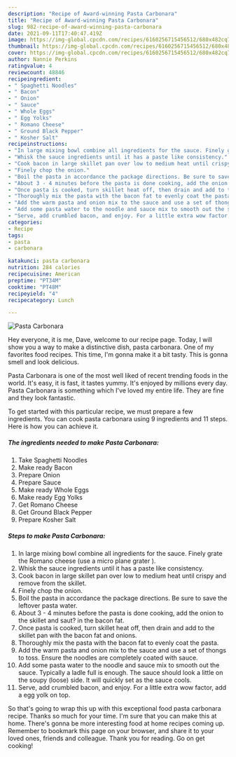 ```yaml
---
description: "Recipe of Award-winning Pasta Carbonara"
title: "Recipe of Award-winning Pasta Carbonara"
slug: 982-recipe-of-award-winning-pasta-carbonara
date: 2021-09-11T17:40:47.419Z
image: https://img-global.cpcdn.com/recipes/6160256715456512/680x482cq70/pasta-carbonara-recipe-main-photo.jpg
thumbnail: https://img-global.cpcdn.com/recipes/6160256715456512/680x482cq70/pasta-carbonara-recipe-main-photo.jpg
cover: https://img-global.cpcdn.com/recipes/6160256715456512/680x482cq70/pasta-carbonara-recipe-main-photo.jpg
author: Nannie Perkins
ratingvalue: 4
reviewcount: 48846
recipeingredient:
- " Spaghetti Noodles"
- " Bacon"
- " Onion"
- " Sauce"
- " Whole Eggs"
- " Egg Yolks"
- " Romano Cheese"
- " Ground Black Pepper"
- " Kosher Salt"
recipeinstructions:
- "In large mixing bowl combine all ingredients for the sauce. Finely grate the Romano cheese (use a micro plane grater )."
- "Whisk the sauce ingredients until it has a paste like consistency."
- "Cook bacon in large skillet pan over low to medium heat until crispy and remove from the skillet."
- "Finely chop the onion."
- "Boil the pasta in accordance the package directions. Be sure to save the leftover pasta water."
- "About 3 - 4 minutes before the pasta is done cooking, add the onion to the skillet and saut? in the bacon fat."
- "Once pasta is cooked, turn skillet heat off, then drain and add to the skillet pan with the bacon fat and onions."
- "Thoroughly mix the pasta with the bacon fat to evenly coat the pasta."
- "Add the warm pasta and onion mix to the sauce and use a set of thongs to toss. Ensure the noodles are completely coated with sauce."
- "Add some pasta water to the noodle and sauce mix to smooth out the sauce. Typically a ladle full is enough. The sauce should look a little on the soupy (loose) side. It will quickly set as the sauce cools."
- "Serve, add crumbled bacon, and enjoy. For a little extra wow factor, add a egg yolk on top."
categories:
- Recipe
tags:
- pasta
- carbonara

katakunci: pasta carbonara 
nutrition: 284 calories
recipecuisine: American
preptime: "PT34M"
cooktime: "PT48M"
recipeyield: "4"
recipecategory: Lunch

---
```



![Pasta Carbonara](https://img-global.cpcdn.com/recipes/6160256715456512/680x482cq70/pasta-carbonara-recipe-main-photo.jpg)

Hey everyone, it is me, Dave, welcome to our recipe page. Today, I will show you a way to make a distinctive dish, pasta carbonara. One of my favorites food recipes. This time, I'm gonna make it a bit tasty. This is gonna smell and look delicious.

Pasta Carbonara is one of the most well liked of recent trending foods in the world. It's easy, it is fast, it tastes yummy. It's enjoyed by millions every day. Pasta Carbonara is something which I've loved my entire life. They are fine and they look fantastic.




To get started with this particular recipe, we must prepare a few ingredients. You can cook pasta carbonara using 9 ingredients and 11 steps. Here is how you can achieve it.

<!--inarticleads1-->

##### The ingredients needed to make Pasta Carbonara:

1. Take  Spaghetti Noodles
1. Make ready  Bacon
1. Prepare  Onion
1. Prepare  Sauce
1. Make ready  Whole Eggs
1. Make ready  Egg Yolks
1. Get  Romano Cheese
1. Get  Ground Black Pepper
1. Prepare  Kosher Salt




<!--inarticleads2-->

##### Steps to make Pasta Carbonara:

1. In large mixing bowl combine all ingredients for the sauce. Finely grate the Romano cheese (use a micro plane grater ).
1. Whisk the sauce ingredients until it has a paste like consistency.
1. Cook bacon in large skillet pan over low to medium heat until crispy and remove from the skillet.
1. Finely chop the onion.
1. Boil the pasta in accordance the package directions. Be sure to save the leftover pasta water.
1. About 3 - 4 minutes before the pasta is done cooking, add the onion to the skillet and saut? in the bacon fat.
1. Once pasta is cooked, turn skillet heat off, then drain and add to the skillet pan with the bacon fat and onions.
1. Thoroughly mix the pasta with the bacon fat to evenly coat the pasta.
1. Add the warm pasta and onion mix to the sauce and use a set of thongs to toss. Ensure the noodles are completely coated with sauce.
1. Add some pasta water to the noodle and sauce mix to smooth out the sauce. Typically a ladle full is enough. The sauce should look a little on the soupy (loose) side. It will quickly set as the sauce cools.
1. Serve, add crumbled bacon, and enjoy. For a little extra wow factor, add a egg yolk on top.




So that's going to wrap this up with this exceptional food pasta carbonara recipe. Thanks so much for your time. I'm sure that you can make this at home. There's gonna be more interesting food at home recipes coming up. Remember to bookmark this page on your browser, and share it to your loved ones, friends and colleague. Thank you for reading. Go on get cooking!
